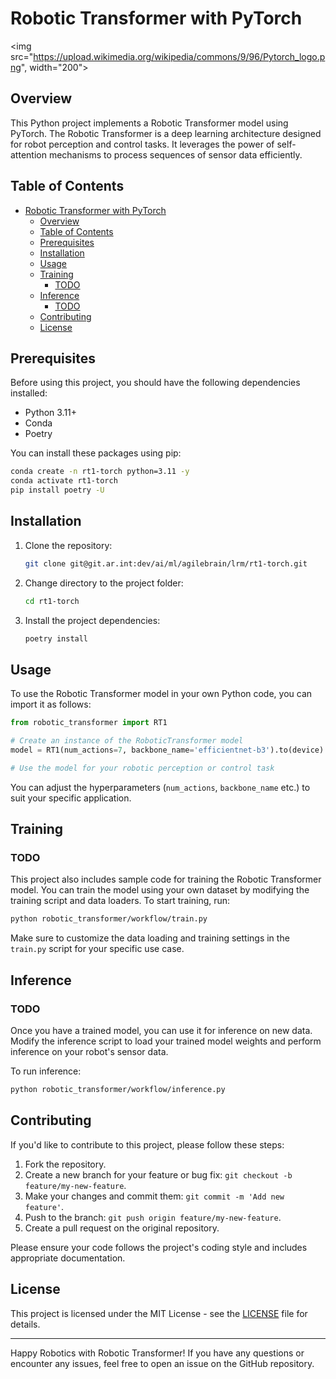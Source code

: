 # Robotic Transformer with PyTorch

<!-- <video width="320" height="240" controls>
  <source src="[video.mov](https://robotics-transformer1.github.io/img/RT1-video.mp4)" type="video/mp4">
</video> -->

<img src="<https://upload.wikimedia.org/wikipedia/commons/9/96/Pytorch_logo.png>", width="200">

## Overview

This Python project implements a Robotic Transformer model using PyTorch. The Robotic Transformer is a deep learning architecture designed for robot perception and control tasks. It leverages the power of self-attention mechanisms to process sequences of sensor data efficiently.

## Table of Contents

- [Robotic Transformer with PyTorch](#robotic-transformer-with-pytorch)
  - [Overview](#overview)
  - [Table of Contents](#table-of-contents)
  - [Prerequisites](#prerequisites)
  - [Installation](#installation)
  - [Usage](#usage)
  - [Training](#training)
    - [TODO](#todo)
  - [Inference](#inference)
    - [TODO](#todo-1)
  - [Contributing](#contributing)
  - [License](#license)

## Prerequisites

Before using this project, you should have the following dependencies installed:

- Python 3.11+
- Conda
- Poetry

You can install these packages using pip:

```bash
conda create -n rt1-torch python=3.11 -y
conda activate rt1-torch
pip install poetry -U

```

## Installation

1. Clone the repository:

   ```bash
   git clone git@git.ar.int:dev/ai/ml/agilebrain/lrm/rt1-torch.git
   ```

1. Change directory to the project folder:

   ```bash
   cd rt1-torch
   ```

1. Install the project dependencies:

   ```bash
   poetry install
   ```

## Usage

To use the Robotic Transformer model in your own Python code, you can import it as follows:

```python
from robotic_transformer import RT1

# Create an instance of the RoboticTransformer model
model = RT1(num_actions=7, backbone_name='efficientnet-b3').to(device)

# Use the model for your robotic perception or control task
```

You can adjust the hyperparameters (`num_actions`, `backbone_name` etc.) to suit your specific application.

## Training

### TODO

This project also includes sample code for training the Robotic Transformer model. You can train the model using your own dataset by modifying the training script and data loaders. To start training, run:

```bash
python robotic_transformer/workflow/train.py
```

Make sure to customize the data loading and training settings in the `train.py` script for your specific use case.

## Inference

### TODO

Once you have a trained model, you can use it for inference on new data. Modify the inference script to load your trained model weights and perform inference on your robot's sensor data.

To run inference:

```bash
python robotic_transformer/workflow/inference.py
```

## Contributing

If you'd like to contribute to this project, please follow these steps:

1. Fork the repository.
1. Create a new branch for your feature or bug fix: `git checkout -b feature/my-new-feature`.
1. Make your changes and commit them: `git commit -m 'Add new feature'`.
1. Push to the branch: `git push origin feature/my-new-feature`.
1. Create a pull request on the original repository.

Please ensure your code follows the project's coding style and includes appropriate documentation.

## License

This project is licensed under the MIT License - see the [LICENSE](LICENSE) file for details.

---

Happy Robotics with Robotic Transformer! If you have any questions or encounter any issues, feel free to open an issue on the GitHub repository.
